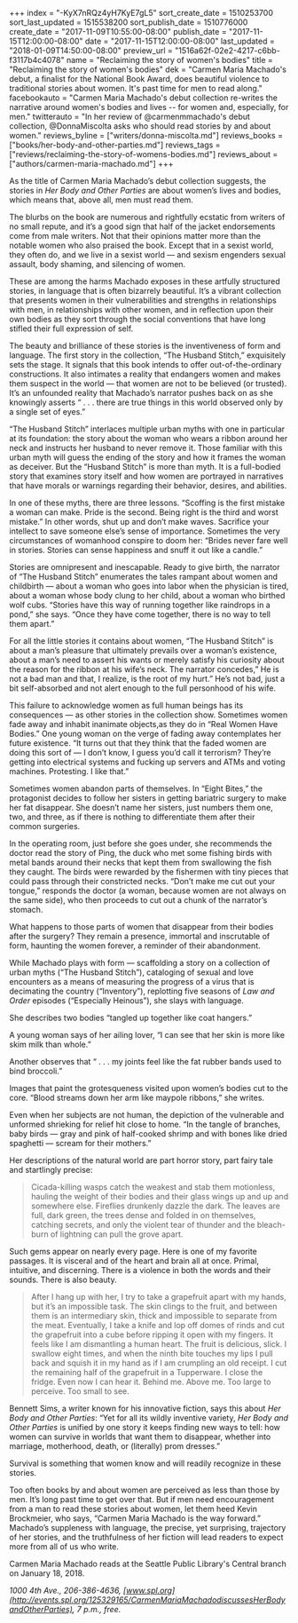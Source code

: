 +++
index = "-KyX7nRQz4yH7KyE7gL5"
sort_create_date = 1510253700
sort_last_updated = 1515538200
sort_publish_date = 1510776000
create_date = "2017-11-09T10:55:00-08:00"
publish_date = "2017-11-15T12:00:00-08:00"
date = "2017-11-15T12:00:00-08:00"
last_updated = "2018-01-09T14:50:00-08:00"
preview_url = "1516a62f-02e2-4217-c6bb-f3117b4c4078"
name = "Reclaiming the story of women's bodies"
title = "Reclaiming the story of women's bodies"
dek = "Carmen Maria Machado's debut, a finalist for the National Book Award, does beautiful violence to traditional stories about women. It's past time for men to read along."
facebookauto = "Carmen Maria Machado's debut collection re-writes the narrative around women's bodies and lives -- for women and, especially, for men."
twitterauto = "In her review of @carmenmmachado's debut collection, @DonnaMiscolta asks who should read stories by and about women."
reviews_byline = ["writers/donna-miscolta.md"]
reviews_books = ["books/her-body-and-other-parties.md"]
reviews_tags = ["reviews/reclaiming-the-story-of-womens-bodies.md"]
reviews_about = ["authors/carmen-maria-machado.md"]
+++

As the title of Carmen Maria Machado’s debut collection suggests, the stories in _Her Body and Other Parties_ are about women’s lives and bodies, which means that, above all, men must read them. 

The blurbs on the book are numerous and rightfully ecstatic from writers of no small repute, and it’s a good sign that half of the jacket endorsements come from male writers. Not that their opinions matter more than the notable women who also praised the book. Except that in a sexist world, they often do, and we live in a sexist world — and sexism engenders sexual assault, body shaming, and silencing of women.

These are among the harms Machado exposes in these artfully structured stories, in language that is often bizarrely beautiful. It’s a vibrant collection that presents women in their vulnerabilities and strengths in relationships with men, in relationships with other women, and in reflection upon their own bodies as they sort through the social conventions that have long stifled their full expression of self.

<div class="break"></div>

The beauty and brilliance of these stories is the inventiveness of form and language. The first story in the collection, “The Husband Stitch,” exquisitely sets the stage. It signals that this book intends to offer out-of-the-ordinary constructions. It also intimates a reality that endangers women and makes them suspect in the world — that women are not to be believed (or trusted). It’s an unfounded reality that Machado’s narrator pushes back on as she knowingly asserts “ . . . there are true things in this world observed only by a single set of eyes.” 

“The Husband Stitch” interlaces multiple urban myths with one in particular at its foundation: the story about the woman who wears a ribbon around her neck and instructs her husband to never remove it. Those familiar with this urban myth will guess the ending of the story and how it frames the woman as deceiver. But the “Husband Stitch” is more than myth. It is a full-bodied story that examines story itself and how women are portrayed in narratives that have morals or warnings regarding their behavior, desires, and abilities. 

In one of these myths, there are three lessons. “Scoffing is the first mistake a woman can make. Pride is the second. Being right is the third and worst mistake.” In other words, shut up and don’t make waves. Sacrifice your intellect to save someone else’s sense of importance. Sometimes the very circumstances of womanhood conspire to doom her: “Brides never fare well in stories. Stories can sense happiness and snuff it out like a candle.”

Stories are omnipresent and inescapable. Ready to give birth, the narrator of “The Husband Stitch” enumerates the tales rampant about women and childbirth — about a woman who goes into labor when the physician is tired, about a woman whose body clung to her child, about a woman who birthed wolf cubs. “Stories have this way of running together like raindrops in a pond,” she says. “Once they have come together, there is no way to tell them apart.”

For all the little stories it contains about women, “The Husband Stitch” is about a man’s pleasure that ultimately prevails over a woman’s existence, about a man’s need to assert his wants or merely satisfy his curiosity about the reason for the ribbon at his wife’s neck. The narrator concedes,” He is not a bad man and that, I realize, is the root of my hurt.” He’s not bad, just a bit self-absorbed and not alert enough to the full personhood of his wife.

<div class="break"></div>

This failure to acknowledge women as full human beings has its consequences — as other stories in the collection show. Sometimes women fade away and inhabit inanimate objects,as they do in “Real Women Have Bodies.” One young woman on the verge of fading away contemplates her future existence. “It turns out that they think that the faded women are doing this sort of — I don’t know, I guess you’d call it terrorism? They’re getting into electrical systems and fucking up servers and ATMs and voting machines. Protesting. I like that.”

Sometimes women abandon parts of themselves. In “Eight Bites,” the protagonist decides to follow her sisters in getting bariatric surgery to make her fat disappear.  She doesn’t name her sisters, just numbers them one, two, and three, as if there is nothing to differentiate them after their common surgeries.

In the operating room, just before she goes under, she recommends the doctor read the story of Ping, the duck who met some fishing birds with metal bands around their necks that kept them from swallowing the fish they caught. The birds were rewarded by the fishermen with tiny pieces that could pass through their constricted necks. “Don’t make me cut out your tongue,” responds the doctor (a woman, because women are not always on the same side), who then proceeds to cut out a chunk of the narrator’s stomach.

What happens to those parts of women that disappear from their bodies after the surgery? They remain a presence, immortal and inscrutable of form, haunting the women forever, a reminder of their abandonment.

<div class="break"></div>

While Machado plays with form — scaffolding a story on a collection of urban myths (“The Husband Stitch”), cataloging of sexual and love encounters as a means of measuring the progress of a virus that is decimating the country (“Inventory”), replotting five seasons of _Law and Order_ episodes (“Especially Heinous”), she slays with language.

She describes two bodies “tangled up together like coat hangers.”

A young woman says of her ailing lover, “I can see that her skin is more like skim milk than whole.”

Another observes that “ . . . my joints feel like the fat rubber bands used to bind broccoli.”

Images that paint the grotesqueness visited upon women’s bodies cut to the core. “Blood streams down her arm like maypole ribbons,” she writes.

Even when her subjects are not human, the depiction of the vulnerable and unformed shrieking for relief hit close to home. “In the tangle of branches, baby birds — gray and pink of half-cooked shrimp and with bones like dried spaghetti — scream for their mothers.”

Her descriptions of the natural world are part horror story, part fairy tale and startlingly precise:

<blockquote>Cicada-killing wasps catch the weakest and stab them motionless, hauling the weight of their bodies and their glass wings up and up and somewhere else. Fireflies drunkenly dazzle the dark. The leaves are full, dark green, the trees dense and folded in on themselves, catching secrets, and only the violent tear of thunder and the bleach-burn of lightning can pull the grove apart.</blockquote>

Such gems appear on nearly every page. Here is one of my favorite passages. It is visceral and of the heart and brain all at once. Primal, intuitive, and discerning. There is a violence in both the words and their sounds. There is also beauty.

<blockquote>After I hang up with her, I try to take a grapefruit apart with my hands, but it’s an impossible task. The skin clings to the fruit, and between them is an intermediary skin, thick and impossible to separate from the meat. Eventually, I take a knife and lop off domes of rinds and cut the grapefruit into a cube before ripping it open with my fingers. It feels like I am dismantling a human heart. The fruit is delicious, slick. I swallow eight times, and when the ninth bite touches my lips I pull back and squish it in my hand as if I am crumpling an old receipt. I cut the remaining half of the grapefruit in a Tupperware. I close the fridge. Even now I can hear it. Behind me. Above me. Too large to perceive. Too small to see.</blockquote>

<div class="break"></div>

Bennett Sims, a writer known for his innovative fiction, says this about _Her Body and Other Parties_: “Yet for all its wildly inventive variety, _Her Body and Other Parties_ is unified by one story it keeps finding new ways to tell: how women can survive in worlds that want them to disappear, whether into marriage, motherhood, death, or (literally) prom dresses.” 

Survival is something that women know and will readily recognize in these stories. 

Too often books by and about women are perceived as less than those by men. It’s long past time to get over that. But if men need encouragement from a man to read these stories about women, let them heed Kevin Brockmeier, who says, “Carmen Maria Machado is the way forward.” Machado’s suppleness with language, the precise, yet surprising, trajectory of her stories, and the truthfulness of her fiction will lead readers to expect more from all of us who write.

<div class="footer">Carmen Maria Machado reads at the Seattle Public Library's Central branch on January 18, 2018.

*1000 4th Ave., 206-386-4636, [www.spl.org](http://events.spl.org/125329165/CarmenMariaMachadodiscussesHerBodyandOtherParties), 7 p.m., free.*</div>